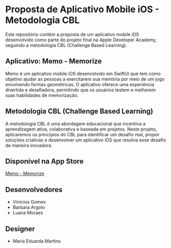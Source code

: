 # Proposta de Aplicativo Mobile iOS - Metodologia CBL

Este repositório contém a proposta de um aplicativo mobile iOS desenvolvido como parte do projeto final na Apple Developer Academy, seguindo a metodologia CBL (Challenge Based Learning).

## Aplicativo: Memo - Memorize

Memo é um aplicativo mobile iOS desenvolvido em SwiftUI que tem como objetivo ajudar as pessoas a exercitarem sua memória por meio de um jogo envolvendo formas geométricas. O aplicativo oferece uma experiência divertida e desafiadora, permitindo que os usuários testem e melhorem suas habilidades de memorização.


## Metodologia CBL (Challenge Based Learning)

A metodologia CBL é uma abordagem educacional que incentiva a aprendizagem ativa, colaborativa e baseada em projetos. Neste projeto, aplicaremos os princípios do CBL para identificar um desafio real, propor soluções criativas e desenvolver um aplicativo iOS que resolva esse desafio de maneira inovadora.

## Disponível na App Store
[Memo - Memorize](https://apps.apple.com/br/app/memo-memorize/id6447648404)


## Desenvolvedores

- Vinicius Gomes
- Barbara Argolo
- Luana Moraes

## Designer
- Maria Eduarda Martins
